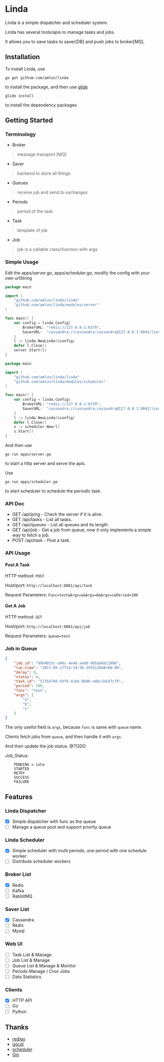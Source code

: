 # Linda

Linda is a simple dispatcher and scheduler system.

Linda has several tools/apis to manage tasks and jobs.

It allows you to save tasks to saver[DB] and push jobs to broker[MQ].

## Installation

To install Linda, use 

`go get github.com/amlun/linda`

to install the package, and then use [glide](https://glide.sh/)

`glide install`

to install the dependency packages

## Getting Started

### Terminology

* Broker
> message transport [MQ]

* Saver
> backend to store all things

* Queues
> receive job and send to exchanges

* Periods
> period of the task

* Task
> template of job

* Job
> job is a callable class/function with args 


### Simple Usage

Edit the apps/server.go, apps/scheduler.go, modify the config with your own urlString

```go
package main

import (
	"github.com/amlun/linda/linda"
	"github.com/amlun/linda/modules/server"
)

func main() {
	var config = linda.Config{
		BrokerURL: "redis://127.0.0.1:6379",
		SaverURL:  "cassandra://cassandra:cassandra@127.0.0.1:9042/linda",
	}
	l := linda.NewLinda(&config)
	defer l.Close()
	server.Start(l)
}
```

```go
package main

import (
	"github.com/amlun/linda/linda"
	"github.com/amlun/linda/modules/scheduler"
)

func main() {
	var config = linda.Config{
		BrokerURL: "redis://127.0.0.1:6379",
		SaverURL:  "cassandra://cassandra:cassandra@127.0.0.1:9042/linda",
	}
	l := linda.NewLinda(&config)
	defer l.Close()
	s := scheduler.New(l)
	s.Start()
}

```

And then use

`go run apps/server.go`

to start a http server and serve the apis.

Use

`go run apps/scheduler.go`

to start scheduler to schedule the periodic task.


### API Doc

 * GET /api/ping - Check the server if it is alive.
 * GET /api/tasks - List all tasks.
 * GET /api/queues - List all queues and its length.
 * GET /api/job - Get a job from queue, now it only implements a simple way to fetch a job.
 * POST /api/task - Post a task.
 
### API Usage 

#### Post A Task
HTTP method: `POST`

Host/port: `http://localhost:8081/api/task`

Request Parameters: `Func=test&Args=a&Args=b&Args=c&Period=100`

#### Get A Job
HTTP method: `GET`

Host/port: `http://localhost:8081/api/job`

Request Parameters: `queue=test`

### Job in Queue

```json
{
    "job_id": "9964015c-a96c-4e48-aad6-985ab8dc1888",
    "run_time": "2017-05-17T14:19:50.355512848+08:00",
    "delay": 0,
    "status": 0,
    "task_id": "57354766-93f6-43eb-8b86-a4bc2b547cf8",
    "period": 100,
    "func": "test",
    "args": [
        "a",
        "b",
        "c"
    ]
}
```
The only useful field is `args`, because `func` is same with `queue` name.

Clients fetch jobs from `queue`, and then handle it with `args`.

And then update the job status. @TODO

Job_Status:

```
	PENDING = iota
	STARTED 
	RETRY   
	SUCCESS 
	FAILURE 
```

## Features

### Linda Dispatcher

 - [x] Simple dispatcher with func as the queue
 - [ ] Manage a queue pool and support priority queue
 
### Linda Scheduler

 - [x] Simple scheduler with multi periods, one period with one schedule worker
 - [ ] Distribute scheduler workers

### Broker List

 - [x] Redis
 - [ ] Kafka
 - [ ] RabbitMQ

### Saver List

 - [x] Cassandra
 - [ ] Redis
 - [ ] Mysql
 
### Web UI

 - [ ] Task List & Manage
 - [ ] Job List & Manage
 - [ ] Queue List & Manage & Monitor
 - [ ] Periods Manage / Cron Jobs
 - [ ] Data Statistics
 
### Clients
 - [x] HTTP API
 - [ ] Go
 - [ ] Python
 
## Thanks

* [redigo](https://github.com/garyburd/redigo)
* [gocql](https://github.com/gocql/gocql)
* [scheduler](https://github.com/carlescere/scheduler)
* [Gin](https://github.com/gin-gonic/gin)